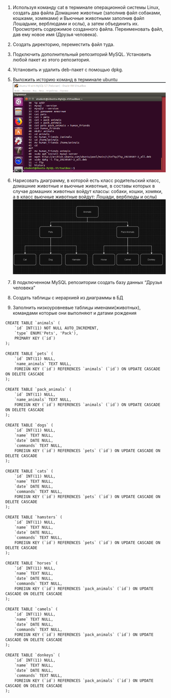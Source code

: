 1. Используя команду cat в терминале операционной системы Linux, создать
два файла Домашние животные (заполнив файл собаками, кошками,
хомяками) и Вьючные животными заполнив файл Лошадьми, верблюдами и
ослы), а затем объединить их. Просмотреть содержимое созданного файла.
Переименовать файл, дав ему новое имя (Друзья человека).
2. Создать директорию, переместить файл туда.
3. Подключить дополнительный репозиторий MySQL. Установить любой пакет
из этого репозитория.
4. Установить и удалить deb-пакет с помощью dpkg.
5. Выложить историю команд в терминале ubuntu
![Model](https://github.com/MuratovEdem/Final_Control_Geek_Brains/blob/main/CommandHistory.png)

6. Нарисовать диаграмму, в которой есть класс родительский класс, домашние
животные и вьючные животные, в составы которых в случае домашних
животных войдут классы: собаки, кошки, хомяки, а в класс вьючные животные
войдут: Лошади, верблюды и ослы)
![Model](https://github.com/MuratovEdem/Final_Control_Geek_Brains/blob/main/Diagram.png)

7. В подключенном MySQL репозитории создать базу данных “Друзья
человека”
8. Создать таблицы с иерархией из диаграммы в БД
9. Заполнить низкоуровневые таблицы именами(животных), командами
которые они выполняют и датами рождения

~~~
CREATE TABLE `animals` (
	`id` INT(11) NOT NULL AUTO_INCREMENT,
	`type` ENUM('Pets', 'Pack'),
	PRIMARY KEY (`id`)
);

CREATE TABLE `pets` (
	`id` INT(11) NULL,
	`name_animals` TEXT NULL,
	FOREIGN KEY (`id`) REFERENCES `animals` (`id`) ON UPDATE CASCADE ON DELETE CASCADE
);

CREATE TABLE `pack_animals` (
	`id` INT(11) NULL,
	`name_animals` TEXT NULL,
	FOREIGN KEY (`id`) REFERENCES `animals` (`id`) ON UPDATE CASCADE ON DELETE CASCADE
);

CREATE TABLE `dogs` (
	`id` INT(11) NULL,
	`name` TEXT NULL,
	`date` DATE NULL,
	`commands` TEXT NULL,
	FOREIGN KEY (`id`) REFERENCES `pets` (`id`) ON UPDATE CASCADE ON DELETE CASCADE
);

CREATE TABLE `cats` (
	`id` INT(11) NULL,
	`name` TEXT NULL,
	`date` DATE NULL,
	`commands` TEXT NULL,
	FOREIGN KEY (`id`) REFERENCES `pets` (`id`) ON UPDATE CASCADE ON DELETE CASCADE
);

CREATE TABLE `hamsters` (
	`id` INT(11) NULL,
	`name` TEXT NULL,
	`date` DATE NULL,
	`commands` TEXT NULL,
	FOREIGN KEY (`id`) REFERENCES `pets` (`id`) ON UPDATE CASCADE ON DELETE CASCADE
);

CREATE TABLE `horses` (
	`id` INT(11) NULL,
	`name` TEXT NULL,
	`date` DATE NULL,
	`commands` TEXT NULL,
	FOREIGN KEY (`id`) REFERENCES `pack_animals` (`id`) ON UPDATE CASCADE ON DELETE CASCADE
);

CREATE TABLE `camels` (
	`id` INT(11) NULL,
	`name` TEXT NULL,
	`date` DATE NULL,
	`commands` TEXT NULL,
	FOREIGN KEY (`id`) REFERENCES `pack_animals` (`id`) ON UPDATE CASCADE ON DELETE CASCADE
);

CREATE TABLE `donkeys` (
	`id` INT(11) NULL,
	`name` TEXT NULL,
	`date` DATE NULL,
	`commands` TEXT NULL,
	FOREIGN KEY (`id`) REFERENCES `pack_animals` (`id`) ON UPDATE CASCADE ON DELETE CASCADE
);
~~~
